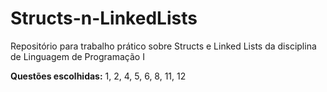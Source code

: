 # Structs-n-LinkedLists
Repositório para trabalho prático sobre Structs e Linked Lists da disciplina de Linguagem de Programação I

**Questões escolhidas:** 1, 2, 4, 5, 6, 8, 11, 12